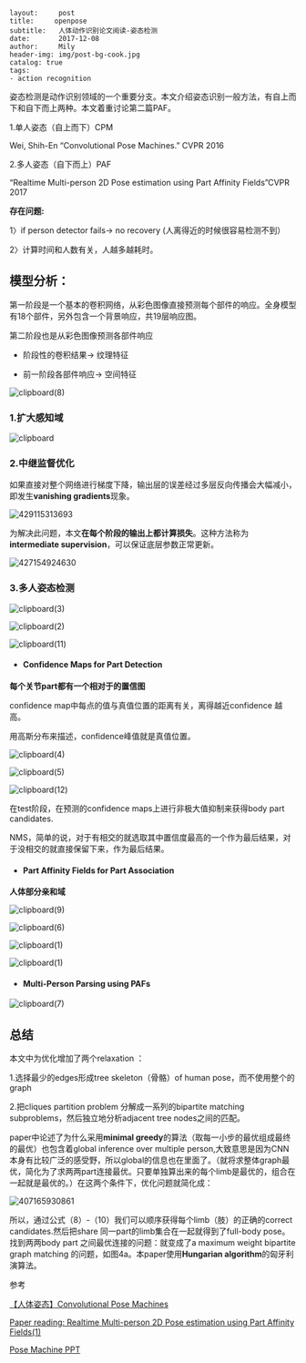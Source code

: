     layout:     post
    title:     openpose
    subtitle:   人体动作识别论文阅读-姿态检测
    date:       2017-12-08
    author:     Mily
    header-img: img/post-bg-cook.jpg
    catalog: true
    tags:
    - action recognition

姿态检测是动作识别领域的一个重要分支。本文介绍姿态识别一般方法，有自上而下和自下而上两种。本文着重讨论第二篇PAF。

1.单人姿态（自上而下）CPM

Wei, Shih-En “Convolutional Pose Machines.” CVPR 2016

2.多人姿态（自下而上）PAF

“Realtime Multi-person 2D Pose estimation using Part Affinity Fields”CVPR 2017

**存在问题:** 

1〉if person detector fails-> no recovery (人离得近的时候很容易检测不到）

2〉计算时间和人数有关，人越多越耗时。

## 模型分析：

第一阶段是一个基本的卷积网络，从彩色图像直接预测每个部件的响应。全身模型有18个部件，另外包含一个背景响应，共19层响应图。

第二阶段也是从彩色图像预测各部件响应

- 阶段性的卷积结果→ 纹理特征 

- 前一阶段各部件响应→ 空间特征

![clipboard(8)](/../img/2017-12-08-openpose/clipboard(8).png)

### 1.扩大感知域

![clipboard](/../img/2017-12-08-openpose/clipboard.png)

### 2.中继监督优化

如果直接对整个网络进行梯度下降，输出层的误差经过多层反向传播会大幅减小，即发生**vanishing gradients**现象。

![429115313693](/../img/2017-12-08-openpose/429115313693.png)

 为解决此问题，本文**在每个阶段的输出上都计算损失**。这种方法称为**intermediate supervision**，可以保证底层参数正常更新。 

![427154924630](/../img/2017-12-08-openpose/427154924630.png)

### **3.多人姿态检测**

![clipboard(3)](/../img/2017-12-08-openpose/clipboard(3).png)

![clipboard(2)](/../img/2017-12-08-openpose/clipboard(2).png)

![clipboard(11)](/../img/2017-12-08-openpose/clipboard(11).png)

- #### **Confidence Maps for Part Detection**

**每个关节part都有一个相对于的置信图**

confidence map中每点的值与真值位置的距离有关，离得越近confidence 越高。

用高斯分布来描述，confidence峰值就是真值位置。

![clipboard(4)](/../img/2017-12-08-openpose/clipboard(4).png)

![clipboard(5)](/../img/2017-12-08-openpose/clipboard(5).png)

![clipboard(12)](/../img/2017-12-08-openpose/clipboard(12).png)

在test阶段，在预测的confidence maps上进行非极大值抑制来获得body part candidates.

NMS，简单的说，对于有相交的就选取其中置信度最高的一个作为最后结果，对于没相交的就直接保留下来，作为最后结果。

- #### **Part Affinity Fields for Part Association**

**人体部分亲和域**

![clipboard(9)](/../img/2017-12-08-openpose/clipboard(9).png)

![clipboard(6)](/../img/2017-12-08-openpose/clipboard(6).png)

![clipboard(1)](/../img/2017-12-08-openpose/clipboard(10).png)

![clipboard(1)](/../img/2017-12-08-openpose/clipboard(1).png)

- #### **Multi-Person Parsing using PAFs**

![clipboard(7)](/../img/2017-12-08-openpose/clipboard(7).png)



## 总结

本文中为优化增加了两个relaxation ：

1.选择最少的edges形成tree skeleton（骨骼）of human pose，而不使用整个的graph

2.把cliques partition problem 分解成一系列的bipartite matching subproblems，然后独立地分析adjacent tree nodes之间的匹配。

paper中论述了为什么采用**minimal greedy**的算法（取每一小步的最优组成最终的最优）也包含着global inference over multiple person,大致意思是因为CNN本身有比较广泛的感受野，所以global的信息也在里面了。（就将求整体graph最优，简化为了求两两part连接最优。只要单独算出来的每个limb是最优的，组合在一起就是最优的。）在这两个条件下，优化问题就简化成：

![407165930861](/../img/2017-12-08-openpose/407165930861.png)

所以，通过公式（8）-（10）我们可以顺序获得每个limb（肢）的正确的correct candidates.然后把share 同一part的limb集合在一起就得到了full-body pose。找到两两body part 之间最优连接的问题：就变成了a maximum weight bipartite graph matching 的问题，如图4a。本paper使用**Hungarian algorithm**的匈牙利演算法。

参考

[【人体姿态】Convolutional Pose Machines](http://blog.csdn.net/shenxiaolu1984/article/details/51094959)

[Paper reading: Realtime Multi-person 2D Pose estimation using Part Affinity Fields(1)](http://blog.csdn.net/yengjie2200/article/details/68064095)

[Pose Machine PPT](https://www.slideshare.net/plutoyang/pose-machine)